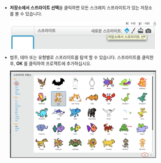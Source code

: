 + **저장소에서 스프라이트 선택**을 클릭하면 모든 스크래치 스프라이트가 있는 저장소를 볼 수 있습니다.
    
    ![스크린샷](images/sprite-library.png)

+ 범주, 테마 또는 유형별로 스프라이트를 탐색 할 수 있습니다. 스프라이트를 클릭한 후, **OK** 를 클릭하여 프로젝트에 추가하십시오.
    
    ![스크린샷](images/sprite-choose.png)